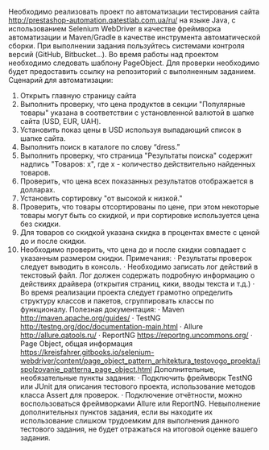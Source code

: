 Необходимо реализовать проект по автоматизации тестирования сайта http://prestashop-automation.qatestlab.com.ua/ru/ на языке Java, с использованием Selenium WebDriver в качестве фреймворка автоматизации и Maven/Gradle в качестве инструмента автоматической сборки.
При выполнении задания пользуйтесь системами контроля версий (GitHub, Bitbucket…). Во время работы над проектом необходимо следовать шаблону PageObject.
Для проверки необходимо будет предоставить ссылку на репозиторий с выполненным заданием.
Сценарий для автоматизации:
1.    Открыть главную страницу сайта
2.    Выполнить проверку, что цена продуктов в секции "Популярные товары" указана в соответствии с установленной валютой в шапке сайта (USD, EUR, UAH).
3.    Установить показ цены в USD используя выпадающий список в шапке сайта.
4.    Выполнить поиск в каталоге по слову “dress.”
5.    Выполнить проверку, что страница "Результаты поиска" содержит надпись "Товаров: x", где x - количество действительно найденных товаров.
6.    Проверить, что цена всех показанных результатов отображается в долларах.
7.    Установить сортировку "от высокой к низкой."
8.    Проверить, что товары отсортированы по цене, при этом некоторые товары могут быть со скидкой, и при сортировке используется цена без скидки.
9.    Для товаров со скидкой указана скидка в процентах вместе с ценой до и после скидки.
10.  Необходимо проверить, что цена до и после скидки совпадает с указанным размером скидки.
Примечания:
·         Результаты проверок следует выводить в консоль.
·         Необходимо записать лог действий в текстовый файл. Лог должен содержать подробную информацию о действиях драйвера (открытия страниц, кики, вводы текста и т.д.)
·         Во время реализации проекта следует грамотно определить структуру классов и пакетов, сгруппировать классы по функционалу.
Полезная документация:
·         Maven http://maven.apache.org/guides/
·         TestNG http://testng.org/doc/documentation-main.html
·         Allure http://allure.qatools.ru/
·         ReportNG https://reportng.uncommons.org/
·         Page Object, общая информация  https://kreisfahrer.gitbooks.io/selenium-webdriver/content/page_object_pattern_arhitektura_testovogo_proekta/ispolzovanie_patterna_page_object.html
Дополнительные, необязательные пункты задания:
·         Подключить фреймворк TestNG или JUnit для описания тестового проекта, использование методов класса Assert для проверок.
·         Подключение отчётности, можно воспользоваться фреймворками Allure или ReportNG. 
Невыполнение дополнительных пунктов задания, если вы находите их использование слишком трудоемким для выполнения данного тестового задания, не будет отражаться на итоговой оценке вашего задания.
